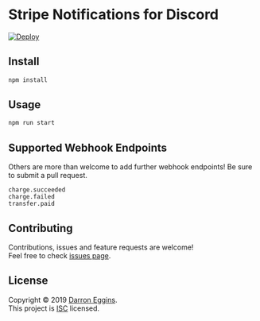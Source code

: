 <h1>Stripe Notifications for Discord</h1>

[![Deploy](https://www.herokucdn.com/deploy/button.svg)](https://heroku.com/deploy?template=https://github.com/eggins/stripe-to-discord)

## Install

```sh
npm install
```

## Usage

```sh
npm run start
```

## Supported Webhook Endpoints

Others are more than welcome to add further webhook endpoints! Be sure to submit a pull request.

```
charge.succeeded
charge.failed
transfer.paid
```

## Contributing

Contributions, issues and feature requests are welcome!<br />Feel free to check [issues page](https://github.com/eggins/stripe-to-discord/issues).

## License

Copyright © 2019 [Darron Eggins](https://github.com/eggins).<br />
This project is [ISC](https://github.com/eggins/stripe-to-discord/blob/master/LICENSE) licensed.
